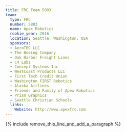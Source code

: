 ```yaml
---
title: FRC Team 5803
team:
  type: FRC
  number: 5803
  name: Apex Robotics
  rookie_year: 2016
  location: Seattle, Washington, USA
  sponsors:
  - AeroTEC LLC
  - The Boeing Company
  - Oak Harbor Freight Lines
  - C4 Labs
  - Concept Systems Inc
  - WestCoast Products LLC
  - First Tech Credit Union
  - Washington FIRST Robotics
  - Alaska Airlines
  - Friends and Family of Apex Robotics
  - Prism Graphics
  - Seattle Christian Schools
  links:
    Website: http://www.apexfrc.com
---
```


{% include remove_this_line_and_add_a_paragraph %}